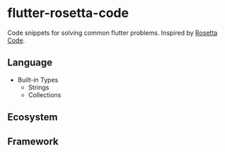 # flutter-rosetta-code

Code snippets for solving common flutter problems. Inspired by [Rosetta Code](http://rosettacode.org/).

## Language

- Built-in Types
  - Strings
  - Collections

## Ecosystem

## Framework